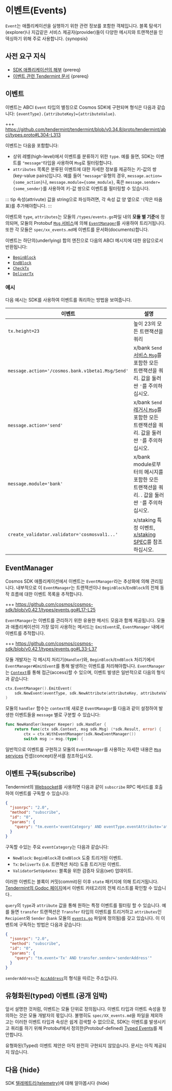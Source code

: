 <!--
order: 9
-->

# 이벤트(Events)

`Event`는 애플리케이션을 실행하기 위한 관련 정보를 포함한 객체입니다. 블록 탐색기(explorer)나 지갑같은 서비스 제공자(provider)들이 다양한 메시지와 트랜잭션을 인덱싱하기 위해 주로 사용합니다. {synopsis}

## 사전 요구 지식

- [SDK 애플리케이션의 해부](../basics/app-anatomy.md) {prereq}
- [이벤트 관련 Tendermint 문서](https://docs.tendermint.com/master/spec/abci/abci.html#events) {prereq}

## 이벤트

이벤트는 ABCI `Event` 타입의 별칭으로 Cosmos SDK에 구현되며 형식은 다음과 같습니다: `{eventType}.{attributeKey}={attributeValue}`.

+++ https://github.com/tendermint/tendermint/blob/v0.34.8/proto/tendermint/abci/types.proto#L304-L313

이벤트는 다음을 포함합니다:

- 상위 레벨(high-level)에서 이벤트를 분류하기 위한 `type`. 예를 들면, SDK는 이벤트를 `"message"`타입을 사용하여 `Msg`로 필터링합니다.
- `attributes` 목록은 분류된 이벤트에 대한 자세한 정보를 제공하는 키-값의 쌍(key-value pairs)입니다. 예를 들어 `"message"`유형의 경우, `message.action={some_action}`나, `message.module={some_module}`, 혹은 `message.sender={some_sender}`를 사용하여 키-값 쌍으로 이벤트를 필터링할 수 있습니다.

::: tip
속성(attrivute) 값을 string으로 파싱하려면, 각 속성 값 양 옆으로 `'`(작은 따옴표)를 추가해야합니다.
:::

이벤트와 `type`, `attributes`는 모듈의 `/types/events.go`파일 내의 **모듈 별 기준**에 정의되며, 모듈의 Protobuf [`Msg` 서비스](../building-modules/msg-services.md)에 의해 [`EventManager`](#eventmanager)를 사용하여 트리거됩니다.
또한 각 모듈은 `spec/xx_events.md`에 이벤트를 문서화(documents)합니다.

이벤트는 하단의(underlying) 합의 엔진으로 다음의 ABCI 메시지에 대한 응답으로서 반환됩니다:

- [`BeginBlock`](./baseapp.md#beginblock)
- [`EndBlock`](./baseapp.md#endblock)
- [`CheckTx`](./baseapp.md#checktx)
- [`DeliverTx`](./baseapp.md#delivertx)

### 예시

다음 예시는 SDK를 사용하여 이벤트를 쿼리하는 방법을 보여줍니다.

| 이벤트                                            | 설명                                                                                                                                              |
| ------------------------------------------------ | -------------------------------------------------------------------------------------------------------------------------------------------------------- |
| `tx.height=23`                                   | 높이 23의 모든 트랜잭션을 쿼리                                                                                                                      |
| `message.action='/cosmos.bank.v1beta1.Msg/Send'` | x/bank `Send` [서비스 `Msg`](../building-modules/msg-services.md)를 포함한 모든 트랜잭션을 쿼리. 값을 둘러싼 `'`를 주의하십시오.                  |
| `message.action='send'`                          | x/bank `Send` [레거시 `Msg`](../building-modules/msg-services.md#legacy-amino-msgs)를 포함한 모든 트랜잭션을 쿼리. 값을 둘러싼 `'`를 주의하십시오. |
| `message.module='bank'`                          | x/bank module로부터의 메시지를 포함한 모든 트랜잭션을 쿼리. . 값을 둘러싼 `'`를 주의하십시오.                                                       |
| `create_validator.validator='cosmosval1...'`     | x/staking 특정 이벤트, [x/staking SPEC](../../../cosmos-sdk/x/staking/spec/07_events.md)를 참조하십시오.                                                         |

## EventManager

Cosmos SDK 애플리케이션에서 이벤트는 `EventManager`라는 추상화에 의해 관리됩니다.
내부적으로 이 `EventManager`는 트랜잭션이나 `BeginBlock`/`EndBlock`의 전체 동작 흐름에 대한 이벤트 목록을 추적합니다.

+++ https://github.com/cosmos/cosmos-sdk/blob/v0.42.1/types/events.go#L17-L25

`EventManager`는 이벤트를 관리하기 위한 유용한 메서드 모음과 함께 제공됩니다. 모듈과 애플리케이션이 가장 많이 사용하는 메서드는 `EmitEvent`로, `EventManager` 내에서 이벤트를 추적합니다.

+++ https://github.com/cosmos/cosmos-sdk/blob/v0.42.1/types/events.go#L33-L37

모듈 개발자는 각 메시지 처리기(`Handler`)와, `BeginBlock`/`EndBlock` 처리기에서 `EventManager#EmitEvent`를 통해 발생하는 이벤트를 처리해야합니다. `EventManager`는 [`Context`](./context.md)를 통해 접근(access)할 수 있으며, 이벤트 발생은 일반적으로 다음의 형식과 같습니다:

```go
ctx.EventManager().EmitEvent(
    sdk.NewEvent(eventType, sdk.NewAttribute(attributeKey, attributeValue)),
)
```

모듈의 `handler` 함수는 `context`에 새로운 `EventManager`를 다음과 같이 설정하여 발생한 이벤트들을 `message` 별로 구분할 수 있습니다:

```go
func NewHandler(keeper Keeper) sdk.Handler {
    return func(ctx sdk.Context, msg sdk.Msg) (*sdk.Result, error) {
        ctx = ctx.WithEventManager(sdk.NewEventManager())
        switch msg := msg.(type) {
```

일반적으로 이벤트를 구현하고 모듈의 `EventManager`를 사용하는 자세한 내용은 [`Msg` services](../building-modules/msg-services.md) 컨셉(concept)문서를 참조하십시오.

## 이벤트 구독(subscribe)

Tendermint의 [Websocket](https://docs.tendermint.com/master/tendermint-core/subscription.html#subscribing-to-events-via-websocket)를 사용하면 다음과 같이 `subscribe` RPC 메서드를 호출하여 이벤트를 구독할 수 있습니다:

```json
{
  "jsonrpc": "2.0",
  "method": "subscribe",
  "id": "0",
  "params": {
    "query": "tm.event='eventCategory' AND eventType.eventAttribute='attributeValue'"
  }
}
```

구독할 수있는 주요 `eventCategory`는 다음과 같습니다:

- `NewBlock`: `BeginBlock`과 `EndBlock` 도중 트리거된 이벤트.
- `Tx`: `DeliverTx` (i.e. 트랜잭션 처리) 도중 트리거된 이벤트.
- `ValidatorSetUpdates`: 블록을 위한 검증자 모음(set) 업데이트.

이러한 이벤트는 블록이 커밋(commit)된 이후 `state` 패키지에 의해 트리거됩니다. [Tendermint의 Godoc 페이지](https://godoc.org/github.com/tendermint/tendermint/types#pkg-constants)에서 이벤트 카테고리의 전체 리스트를 확인할 수 있습니다..

`query`의 `type`과 `attribute` 값을 통해 원하는 특정 이벤트를 필터링 할 수 있습니다. 예를 들면 `transfer` 트랜잭션은 `Transfer` 타입의 이벤트를 트리거하고 `attributes`인 `Recipient`와 `Sender`  (`bank` 모듈의 [`events.go`](https://github.com/cosmos/cosmos-sdk/blob/v0.42.1/x/bank/types/events.go) 파일에 정의됨)를 갖고 있습니다. 이 이벤트에 구독하는 방법은 다음과 같습니다:

```json
{
  "jsonrpc": "2.0",
  "method": "subscribe",
  "id": "0",
  "params": {
    "query": "tm.event='Tx' AND transfer.sender='senderAddress'"
  }
}
```

`senderAddress`는 [`AccAddress`](../basics/accounts.md#addresses)의 형식을 따르는 주소입니다.

## 유형화된(typed) 이벤트 (공개 임박)

앞서 설명한 것처럼, 이벤트는 모듈 단위로 정의됩니다. 이벤트 타입과 이벤트 속성을 정의하는 것은 모듈 개발자의 몫입니다. 불행히도 `spec/XX_events.md`을 파일을 제외하고는 이러한 이벤트 타입과 속성은 쉽게 검색할 수 없으므로, SDK는 이벤트를 발생시키고 쿼리를 하기 위해 Protobuf에서 정의한(Protobuf-defined) [Typed Events](../architecture/adr-032-typed-events.md)를 제안합니다.

유형화된(Typed) 이벤트 제안은 아직 완전히 구현되지 않았습니다. 문서는 아직 제공되지 않습니다.

## 다음 {hide}

SDK [텔레메트리(telemetry)](./telemetry.md)에 대해 알아봅시다 {hide}
